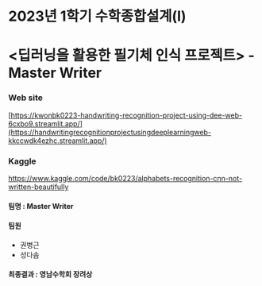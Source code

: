 # 2023년 1학기 수학종합설계(I)

# <딥러닝을 활용한 필기체 인식 프로젝트> - Master Writer

### Web site
[https://kwonbk0223-handwriting-recognition-project-using-dee-web-6cxbo9.streamlit.app/](https://handwritingrecognitionprojectusingdeeplearningweb-kkccwdk4ezhc.streamlit.app/)

### Kaggle
https://www.kaggle.com/code/bk0223/alphabets-recognition-cnn-not-written-beautifully

#### 팀명 : Master Writer
#### 팀원
* 권병근
* 성다솜

#### 최종결과 : 영남수학회 장려상

